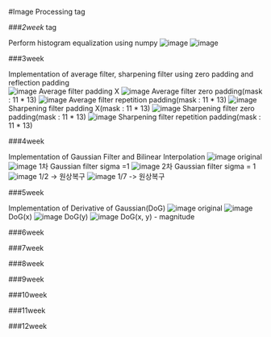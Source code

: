 #Image Processing tag

###*2week* tag

Perform histogram equalization using numpy
![image](https://user-images.githubusercontent.com/28483545/122226957-6a40bd80-cef1-11eb-983c-6047246ad0ee.png)
![image](https://user-images.githubusercontent.com/28483545/122226969-6dd44480-cef1-11eb-9f7a-1888c92d2ff4.png)

###3week

Implementation of average filter, sharpening filter using zero padding and reflection padding\
![image](https://user-images.githubusercontent.com/28483545/122227724-1edadf00-cef2-11eb-9487-f6f7eaedd15e.png)
Average filter padding X
![image](https://user-images.githubusercontent.com/28483545/122227734-20a4a280-cef2-11eb-9b12-ee76b0a097b4.png)
Average filter zero padding(mask : 11 * 13)
![image](https://user-images.githubusercontent.com/28483545/122227740-226e6600-cef2-11eb-8d8d-542d5b870d38.png)
Average filter repetition padding(mask : 11 * 13)
![image](https://user-images.githubusercontent.com/28483545/122227751-24d0c000-cef2-11eb-9c4b-736d30afeddb.png)
Sharpening filter padding X(mask : 11 * 13)
![image](https://user-images.githubusercontent.com/28483545/122227757-2601ed00-cef2-11eb-916d-70f086f28bc7.png)
Sharpening filter zero padding(mask : 11 * 13)
![image](https://user-images.githubusercontent.com/28483545/122227762-27331a00-cef2-11eb-97a3-1639333a90b1.png)
Sharpening filter repetition padding(mask : 11 * 13)


###4week

Implementation of Gaussian Filter and Bilinear Interpolation
![image](https://user-images.githubusercontent.com/28483545/122228141-88f38400-cef2-11eb-8dbb-691dba66f901.png)
original
![image](https://user-images.githubusercontent.com/28483545/122228149-8abd4780-cef2-11eb-8a79-92f44ecbfc65.png)
1차 Gaussian filter
sigma =1
![image](https://user-images.githubusercontent.com/28483545/122228157-8bee7480-cef2-11eb-9bfe-ba33c60a1b34.png)
2차 Gaussian filter
sigma = 1
![image](https://user-images.githubusercontent.com/28483545/122228302-aaed0680-cef2-11eb-90b7-40245fcceba3.png)
1/2 -> 원상복구
![image](https://user-images.githubusercontent.com/28483545/122228313-ac1e3380-cef2-11eb-84cf-5a24089fd0be.png)
1/7 -> 원상복구

###5week

Implementation of Derivative of Gaussian(DoG)
![image](https://user-images.githubusercontent.com/28483545/122228141-88f38400-cef2-11eb-8dbb-691dba66f901.png)
original
![image](https://user-images.githubusercontent.com/28483545/122228457-d243d380-cef2-11eb-869c-902f92a333ac.png)
DoG(x)
![image](https://user-images.githubusercontent.com/28483545/122228466-d40d9700-cef2-11eb-88d5-dddcff67932f.png)
DoG(y)
![image](https://user-images.githubusercontent.com/28483545/122228469-d53ec400-cef2-11eb-9e3b-c4b4b69f1867.png)
DoG(x, y) - magnitude

###6week

###7week

###8week

###9week

###10week

###11week

###12week
